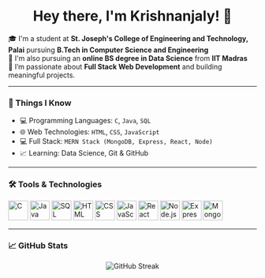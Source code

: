 <h1 align="center">Hey there, I'm Krishnanjaly! 👋</h1>

🎓 I'm a student at **St. Joseph's College of Engineering and Technology, Palai** pursuing **B.Tech in Computer Science and Engineering**  
📘 I'm also pursuing an **online BS degree in Data Science** from **IIT Madras**  
🚀 I’m passionate about **Full Stack Web Development** and building meaningful projects.

---

### 🧠 Things I Know

- 💻 Programming Languages: `C`, `Java`, `SQL`
- 🌐 Web Technologies: `HTML`, `CSS`, `JavaScript`
- 💻 Full Stack: `MERN Stack (MongoDB, Express, React, Node)`
- 📈 Learning: Data Science, Git & GitHub

---

### 🛠️ Tools & Technologies

<p align="left">
  <img src="https://cdn.jsdelivr.net/gh/devicons/devicon/icons/c/c-original.svg" width="40" height="40" alt="C"/>
  <img src="https://cdn.jsdelivr.net/gh/devicons/devicon/icons/java/java-original.svg" width="40" height="40" alt="Java"/>
  <img src="https://cdn.jsdelivr.net/gh/devicons/devicon/icons/mysql/mysql-original.svg" width="40" height="40" alt="SQL"/>
  <img src="https://cdn.jsdelivr.net/gh/devicons/devicon/icons/html5/html5-original.svg" width="40" height="40" alt="HTML"/>
  <img src="https://cdn.jsdelivr.net/gh/devicons/devicon/icons/css3/css3-original.svg" width="40" height="40" alt="CSS"/>
  <img src="https://cdn.jsdelivr.net/gh/devicons/devicon/icons/javascript/javascript-original.svg" width="40" height="40" alt="JavaScript"/>
  <img src="https://cdn.jsdelivr.net/gh/devicons/devicon/icons/react/react-original.svg" width="40" height="40" alt="React"/>
  <img src="https://cdn.jsdelivr.net/gh/devicons/devicon/icons/nodejs/nodejs-original.svg" width="40" height="40" alt="Node.js"/>
  <img src="https://cdn.jsdelivr.net/gh/devicons/devicon/icons/express/express-original.svg" width="40" height="40" alt="Express.js"/>
  <img src="https://cdn.jsdelivr.net/gh/devicons/devicon/icons/mongodb/mongodb-original.svg" width="40" height="40" alt="MongoDB"/>
</p>

---

### 📈 GitHub Stats

<p align="center">
  <img src="https://github-readme-streak-stats.herokuapp.com/?user=Krishnanjaly&theme=radical" alt="GitHub Streak" />
</p>
